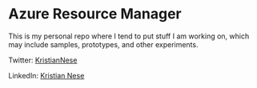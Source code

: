# Azure Resource Manager

This is my personal repo where I tend to put stuff I am working on, which may include samples, prototypes, and other experiments.

Twitter: [KristianNese](http://twitter.com/KristianNese)

LinkedIn: [Kristian Nese](linkedin.com/in/kristiannese)
